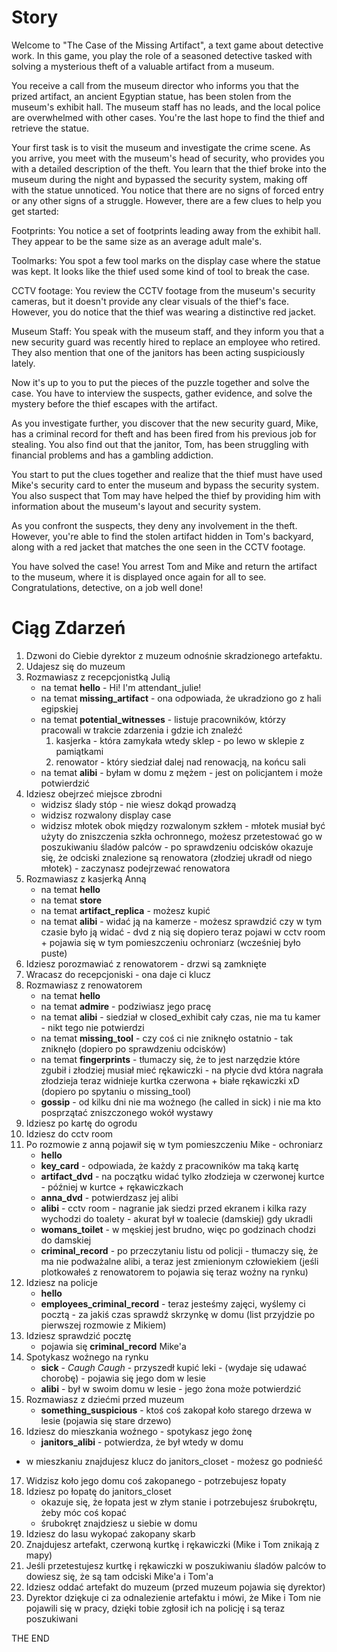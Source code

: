 # Story

Welcome to "The Case of the Missing Artifact", a text game about detective work. In this game, you play the role of a seasoned detective tasked with solving a mysterious theft of a valuable artifact from a museum.

You receive a call from the museum director who informs you that the prized artifact, an ancient Egyptian statue, has been stolen from the museum's exhibit hall. The museum staff has no leads, and the local police are overwhelmed with other cases. You're the last hope to find the thief and retrieve the statue.

Your first task is to visit the museum and investigate the crime scene. As you arrive, you meet with the museum's head of security, who provides you with a detailed description of the theft. You learn that the thief broke into the museum during the night and bypassed the security system, making off with the statue unnoticed. You notice that there are no signs of forced entry or any other signs of a struggle. However, there are a few clues to help you get started:

Footprints: You notice a set of footprints leading away from the exhibit hall. They appear to be the same size as an average adult male's.

Toolmarks: You spot a few tool marks on the display case where the statue was kept. It looks like the thief used some kind of tool to break the case.

CCTV footage: You review the CCTV footage from the museum's security cameras, but it doesn't provide any clear visuals of the thief's face. However, you do notice that the thief was wearing a distinctive red jacket.

Museum Staff: You speak with the museum staff, and they inform you that a new security guard was recently hired to replace an employee who retired. They also mention that one of the janitors has been acting suspiciously lately.

Now it's up to you to put the pieces of the puzzle together and solve the case. You have to interview the suspects, gather evidence, and solve the mystery before the thief escapes with the artifact.

As you investigate further, you discover that the new security guard, Mike, has a criminal record for theft and has been fired from his previous job for stealing. You also find out that the janitor, Tom, has been struggling with financial problems and has a gambling addiction.

You start to put the clues together and realize that the thief must have used Mike's security card to enter the museum and bypass the security system. You also suspect that Tom may have helped the thief by providing him with information about the museum's layout and security system.

As you confront the suspects, they deny any involvement in the theft. However, you're able to find the stolen artifact hidden in Tom's backyard, along with a red jacket that matches the one seen in the CCTV footage.

You have solved the case! You arrest Tom and Mike and return the artifact to the museum, where it is displayed once again for all to see. Congratulations, detective, on a job well done!

# Ciąg Zdarzeń

1. Dzwoni do Ciebie dyrektor z muzeum odnośnie skradzionego artefaktu.
2. Udajesz się do muzeum
3. Rozmawiasz z recepcjonistką Julią
    - na temat **hello** - Hi! I'm attendant_julie!
    - na temat **missing_artifact** - ona odpowiada, że ukradziono go z hali egipskiej
    - na temat **potential_witnesses** - listuje pracowników, którzy pracowali w trakcie zdarzenia i gdzie ich znaleźć
        1. kasjerka - która zamykała wtedy sklep - po lewo w sklepie z pamiątkami
        2. renowator - który siedział dalej nad renowacją, na końcu sali
    - na temat **alibi** - byłam w domu z mężem - jest on policjantem i może potwierdzić
4. Idziesz obejrzeć miejsce zbrodni
    - widzisz ślady stóp - nie wiesz dokąd prowadzą
    - widzisz rozwalony display case
    - widzisz młotek obok między rozwalonym szkłem - młotek musiał być użyty do zniszczenia szkła ochronnego, możesz przetestować go w poszukiwaniu śladów palców - po sprawdzeniu odcisków okazuje się, że odciski znalezione są renowatora (złodziej ukradł od niego młotek) - zaczynasz podejrzewać renowatora
5. Rozmawiasz z kasjerką Anną
    - na temat **hello**
    - na temat **store**
    - na temat **artifact_replica** - możesz kupić
    - na temat **alibi** - widać ją na kamerze - możesz sprawdzić czy w tym czasie było ją widać - dvd z nią się dopiero teraz pojawi w cctv room + pojawia się w tym pomieszczeniu ochroniarz (wcześniej było puste)
6. Idziesz porozmawiać z renowatorem - drzwi są zamknięte
7. Wracasz do recepcjoniski - ona daje ci klucz
8. Rozmawiasz z renowatorem
    - na temat **hello**
    - na temat **admire** - podziwiasz jego pracę
    - na temat **alibi** - siedział w closed_exhibit cały czas, nie ma tu kamer - nikt tego nie potwierdzi
    - na temat **missing_tool** - czy coś ci nie zniknęło ostatnio - tak zniknęło (dopiero po sprawdzeniu odcisków)
    - na temat **fingerprints** - tłumaczy się, że to jest narzędzie które zgubił i złodziej musiał mieć rękawiczki - na płycie dvd która nagrała złodzieja teraz widnieje kurtka czerwona + białe rękawiczki xD  (dopiero po spytaniu o missing_tool)
    - **gossip** - od kilku dni nie ma woźnego (he called in sick) i nie ma kto posprzątać zniszczonego wokół wystawy
9. Idziesz po kartę do ogrodu
10. Idziesz do cctv room
11. Po rozmowie z anną pojawił się w tym pomieszczeniu Mike - ochroniarz
    - **hello**
    - **key_card** - odpowiada, że każdy z pracowników ma taką kartę
    - **artifact_dvd** - na początku widać tylko złodzieja w czerwonej kurtce - później w kurtce + rękawiczkach
    - **anna_dvd** - potwierdzasz jej alibi
    - **alibi** - cctv room - nagranie jak siedzi przed ekranem i kilka razy wychodzi do toalety - akurat był w toalecie (damskiej) gdy ukradli
    - **womans_toilet** - w męskiej jest brudno, więc po godzinach chodzi do damskiej
    - **criminal_record** - po przeczytaniu listu od policji - tłumaczy się, że ma nie podważalne alibi, a teraz jest zmienionym człowiekiem (jeśli plotkowałeś z renowatorem to pojawia się teraz woźny na rynku)
12. Idziesz na policje
    - **hello**
    - **employees_criminal_record** - teraz jesteśmy zajęci, wyślemy ci pocztą - za jakiś czas sprawdź skrzynkę w domu (list przyjdzie po pierwszej rozmowie z Mikiem)
13. Idziesz sprawdzić pocztę
    - pojawia się **criminal_record** Mike'a
14. Spotykasz woźnego na rynku
    - **sick** - *Caugh* *Caugh* - przyszedł kupić leki - (wydaje się udawać chorobę) - pojawia się jego dom w lesie
    - **alibi** - był w swoim domu w lesie - jego żona może potwierdzić
15. Rozmawiasz z dziećmi przed muzeum
    - **something_suspicious** - ktoś coś zakopał koło starego drzewa w lesie (pojawia się stare drzewo)
16. Idziesz do mieszkania woźnego - spotykasz jego żonę
    - **janitors_alibi** - potwierdza, że był wtedy w domu
- w mieszkaniu znajdujesz klucz do janitors_closet - możesz go podnieść
17. Widzisz koło jego domu coś zakopanego - potrzebujesz łopaty
18. Idziesz po łopatę do janitors_closet
    - okazuje się, że łopata jest w złym stanie i potrzebujesz śrubokrętu, żeby móc coś kopać
    - śrubokręt znajdziesz u siebie w domu
19. Idziesz do lasu wykopać zakopany skarb
20. Znajdujesz artefakt, czerwoną kurtkę i rękawiczki
    (Mike i Tom znikają z mapy)
21. Jeśli przetestujesz kurtkę i rękawiczki w poszukiwaniu śladów palców to dowiesz się, że są tam odciski Mike'a i Tom'a
22. Idziesz oddać artefakt do muzeum (przed muzeum pojawia się dyrektor)
23. Dyrektor dziękuje ci za odnalezienie artefaktu i mówi, że Mike i Tom nie pojawili się w pracy, dzięki tobie zgłosił ich na policję i są teraz poszukiwani

THE END


